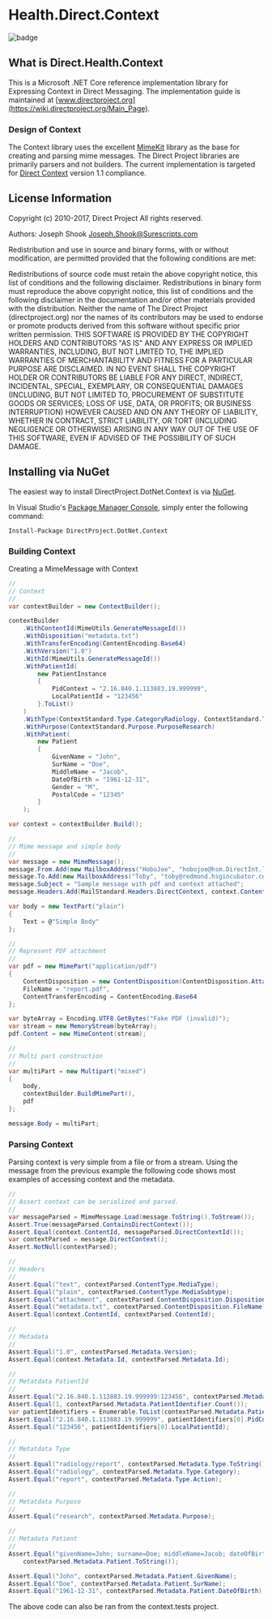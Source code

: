 ﻿# Health.Direct.Context

![badge](https://img.shields.io/endpoint?url=https://gist.githubusercontent.com/JoeShook/b49a64c41decace4c01fc573ae307907/raw/direct-context-code-coverage.json)

## What is Direct.Health.Context

This is a Microsoft .NET Core reference implementation library for Expressing Context in Direct Messaging.  The implementation guide is maintained at [www.directproject.org](https://wiki.directproject.org/Main_Page).

### Design of Context
The Context library uses the excellent [MimeKit](https://github.com/jstedfast/MimeKit) library as the base for creating and parsing mime messages.  The Direct Project libraries are primarily parsers and not builders. The current implementation is targeted for [Direct Context]((https://wiki.directproject.org/Implementation_Guide_for_Expressing_Context_in_Direct_Messaging)) version 1.1 compliance.

## License Information

Copyright (c) 2010-2017, Direct Project
 All rights reserved.

 Authors:
    Joseph Shook    Joseph.Shook@Surescripts.com
  
Redistribution and use in source and binary forms, with or without modification, are permitted provided that the following conditions are met:

Redistributions of source code must retain the above copyright notice, this list of conditions and the following disclaimer.
Redistributions in binary form must reproduce the above copyright notice, this list of conditions and the following disclaimer in the documentation and/or other materials provided with the distribution.
Neither the name of The Direct Project (directproject.org) nor the names of its contributors may be used to endorse or promote products derived from this software without specific prior written permission.
THIS SOFTWARE IS PROVIDED BY THE COPYRIGHT HOLDERS AND CONTRIBUTORS "AS IS" AND ANY EXPRESS OR IMPLIED WARRANTIES, INCLUDING, BUT NOT LIMITED TO, THE IMPLIED WARRANTIES OF MERCHANTABILITY AND FITNESS FOR A PARTICULAR PURPOSE ARE DISCLAIMED. IN NO EVENT SHALL THE COPYRIGHT HOLDER OR CONTRIBUTORS BE LIABLE FOR ANY DIRECT, INDIRECT, INCIDENTAL, SPECIAL, EXEMPLARY, OR CONSEQUENTIAL DAMAGES (INCLUDING, BUT NOT LIMITED TO, PROCUREMENT OF SUBSTITUTE GOODS OR SERVICES; LOSS OF USE, DATA, OR PROFITS; OR BUSINESS INTERRUPTION) HOWEVER CAUSED AND ON ANY THEORY OF LIABILITY, WHETHER IN CONTRACT, STRICT LIABILITY, OR TORT (INCLUDING NEGLIGENCE OR OTHERWISE) ARISING IN ANY WAY OUT OF THE USE OF THIS SOFTWARE, EVEN IF ADVISED OF THE POSSIBILITY OF SUCH DAMAGE. 

## Installing via NuGet

The easiest way to install DirectProject.DotNet.Context is via [NuGet](https://www.nuget.org/packages/DirectProject.DotNet.Context/).

In Visual Studio's [Package Manager Console](http://docs.nuget.org/docs/start-here/using-the-package-manager-console),
simply enter the following command:

    Install-Package DirectProject.DotNet.Context


### Building Context

Creating a MimeMessage with Context

```csharp
//
// Context
//
var contextBuilder = new ContextBuilder();

contextBuilder
    .WithContentId(MimeUtils.GenerateMessageId())
    .WithDisposition("metadata.txt")
    .WithTransferEncoding(ContentEncoding.Base64)
    .WithVersion("1.0")
    .WithId(MimeUtils.GenerateMessageId())
    .WithPatientId(
        new PatientInstance
        {
            PidContext = "2.16.840.1.113883.19.999999",
            LocalPatientId = "123456"
        }.ToList()
    )
    .WithType(ContextStandard.Type.CategoryRadiology, ContextStandard.Type.ActionReport)
    .WithPurpose(ContextStandard.Purpose.PurposeResearch)
    .WithPatient(
        new Patient
        {
            GivenName = "John",
            SurName = "Doe",
            MiddleName = "Jacob",
            DateOfBirth = "1961-12-31",
            Gender = "M",
            PostalCode = "12345"
        }
    );

var context = contextBuilder.Build();

//
// Mime message and simple body
//
var message = new MimeMessage();
message.From.Add(new MailboxAddress("HoboJoe", "hobojoe@hsm.DirectInt.lab"));
message.To.Add(new MailboxAddress("Toby", "toby@redmond.hsgincubator.com"));
message.Subject = "Sample message with pdf and context attached";
message.Headers.Add(MailStandard.Headers.DirectContext, context.ContentId);

var body = new TextPart("plain")
{
    Text = @"Simple Body"
};

//
// Represent PDF attachment
// 
var pdf = new MimePart("application/pdf")
{
    ContentDisposition = new ContentDisposition(ContentDisposition.Attachment),
    FileName = "report.pdf",
    ContentTransferEncoding = ContentEncoding.Base64
};

var byteArray = Encoding.UTF8.GetBytes("Fake PDF (invalid)");
var stream = new MemoryStream(byteArray);
pdf.Content = new MimeContent(stream);

//
// Multi part construction
//
var multiPart = new Multipart("mixed")
{
    body,
    contextBuilder.BuildMimePart(),
    pdf
};

message.Body = multiPart;            
```
### Parsing Context

Parsing context is very simple from a file or from a stream.  Using the message from the previous example the following code shows most examples of accessing context and the metadata.

```csharp
//
// Assert context can be serialized and parsed.
//
var messageParsed = MimeMessage.Load(message.ToString().ToStream());
Assert.True(messageParsed.ContainsDirectContext());
Assert.Equal(context.ContentId, messageParsed.DirectContextId());
var contextParsed = message.DirectContext();
Assert.NotNull(contextParsed);

//
// Headers
//
Assert.Equal("text", contextParsed.ContentType.MediaType);
Assert.Equal("plain", contextParsed.ContentType.MediaSubtype);
Assert.Equal("attachment", contextParsed.ContentDisposition.Disposition);
Assert.Equal("metadata.txt", contextParsed.ContentDisposition.FileName);
Assert.Equal(context.ContentId, contextParsed.ContentId);

//
// Metadata
//
Assert.Equal("1.0", contextParsed.Metadata.Version);
Assert.Equal(context.Metadata.Id, contextParsed.Metadata.Id);

//
// Metatdata PatientId
//
Assert.Equal("2.16.840.1.113883.19.999999:123456", contextParsed.Metadata.PatientId);
Assert.Equal(1, contextParsed.Metadata.PatientIdentifier.Count());
var patientIdentifiers = Enumerable.ToList(contextParsed.Metadata.PatientIdentifier);
Assert.Equal("2.16.840.1.113883.19.999999", patientIdentifiers[0].PidContext);
Assert.Equal("123456", patientIdentifiers[0].LocalPatientId);

//
// Metatdata Type
//
Assert.Equal("radiology/report", contextParsed.Metadata.Type.ToString());
Assert.Equal("radiology", contextParsed.Metadata.Type.Category);
Assert.Equal("report", contextParsed.Metadata.Type.Action);

//
// Metatdata Purpose
//
Assert.Equal("research", contextParsed.Metadata.Purpose);

//
// Metadata Patient
//
Assert.Equal("givenName=John; surname=Doe; middleName=Jacob; dateOfBirth=1961-12-31; gender=M; postalCode=12345", 
    contextParsed.Metadata.Patient.ToString());

Assert.Equal("John", contextParsed.Metadata.Patient.GivenName);
Assert.Equal("Doe", contextParsed.Metadata.Patient.SurName);
Assert.Equal("1961-12-31", contextParsed.Metadata.Patient.DateOfBirth);
```

The above code can also be ran from the context.tests project.
